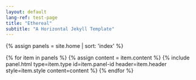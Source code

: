 ```yaml
---
layout: default
lang-ref: test-page
title: "Ethereal"
subtitle: "A Horizontal Jekyll Template"
---
```


{% assign panels = site.home | sort: 'index' %}

{% for item in panels %}
{% assign content = item.content %}
{% include panel.html type=item.type id=item.panel-id header=item.header style=item.style content=content %}
{% endfor %}
